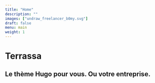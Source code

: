 ```yaml
---
title: "Home"
description: ""
images: ["undraw_freelancer_b0my.svg"]
draft: false
menu: main
weight: 1
---
```


# Terrassa
## Le thème Hugo pour vous. Ou votre entreprise.
